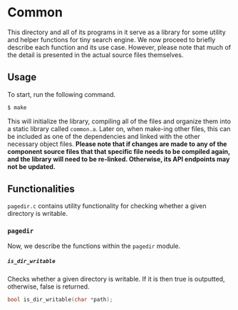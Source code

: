# Common
This directory and all of its programs in it serve as a library for some 
utility and helper functions for tiny search engine. We now proceed to
briefly describe each function and its use case. However, please note
that much of the detail is presented in the actual source files themselves.

## Usage
To start, run the following command.
```bash
$ make
```
This will initialize the library, compiling all of the files and organize
them into a static library called `common.a`. Later on, when make-ing other files, this can be included as one of the dependencies and linked with the other 
necessary object files. 
**Please note that if changes are made to any of the component source files
that that specific file needs to be compiled again, and the library will
need to be re-linked. Otherwise, its API endpoints may not be updated.**

## Functionalities
`pagedir.c` contains utility functionality for checking whether a given
directory is writable. 

### `pagedir`
Now, we describe the functions within the `pagedir` module. 

##### `is_dir_writable`
Checks whether a given directory is writable. If it is then true is outputted, otherwise, false is returned.
```C
bool is_dir_writable(char *path);
```
